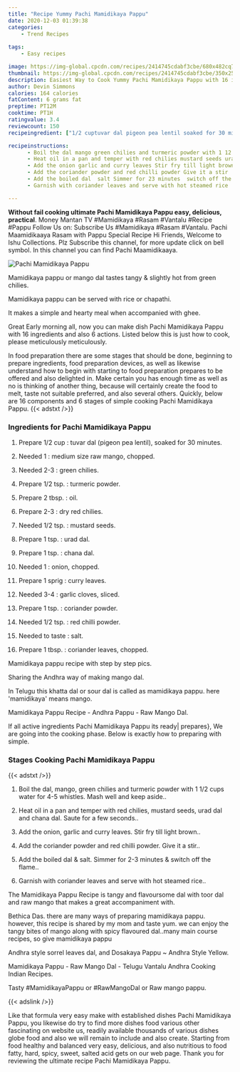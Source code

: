 ```yaml
---
title: "Recipe Yummy Pachi Mamidikaya Pappu"
date: 2020-12-03 01:39:38
categories:
    - Trend Recipes
    
tags:
    - Easy recipes

image: https://img-global.cpcdn.com/recipes/2414745cdabf3cbe/680x482cq70/pachi-mamidikaya-pappu-recipe-main-photo.jpg
thumbnail: https://img-global.cpcdn.com/recipes/2414745cdabf3cbe/350x250cq70/pachi-mamidikaya-pappu-recipe-main-photo.jpg
description: Easiest Way to Cook Yummy Pachi Mamidikaya Pappu with 16 ingredients and 6 stages of easy cooking.
author: Devin Simmons
calories: 164 calories
fatContent: 6 grams fat
preptime: PT12M
cooktime: PT1H
ratingvalue: 3.4
reviewcount: 150
recipeingredient: ["1/2 cuptuvar dal pigeon pea lentil soaked for 30 minutes", "1medium size raw mango chopped", "2-3green chilies", "1/2 tsp.turmeric powder", "2 tbsp.oil", "2-3dry red chilies", "1/2 tsp.mustard seeds", "1 tsp.urad dal", "1 tsp.chana dal", "1onion chopped", "1 sprigcurry leaves", "3-4garlic cloves sliced", "1 tsp.coriander powder", "1/2 tsp.red chilli powder", "to tastesalt", "1 tbsp.coriander leaves chopped"]

recipeinstructions: 
      - Boil the dal mango green chilies and turmeric powder with 1 12 cups water for 45 whistles Mash well and keep aside 
      - Heat oil in a pan and temper with red chilies mustard seeds urad dal and chana dal Saute for a few seconds 
      - Add the onion garlic and curry leaves Stir fry till light brown 
      - Add the coriander powder and red chilli powder Give it a stir 
      - Add the boiled dal  salt Simmer for 23 minutes  switch off the flame 
      - Garnish with coriander leaves and serve with hot steamed rice

---
```




**Without fail cooking ultimate Pachi Mamidikaya Pappu easy, delicious, practical**. Money Mantan TV #Mamidikaya #Rasam #Vantalu #Recipe #Pappu Follow Us on: Subscribe Us #Mamidikaya #Rasam #Vantalu. Pachi Maamidikaaya Rasam with Pappu Special Recipe Hi Friends, Welcome to Ishu Collections. Plz Subscribe this channel, for more update click on bell symbol. In this channel you can find Pachi Maamidikaaya.


![Pachi Mamidikaya Pappu](https://img-global.cpcdn.com/recipes/2414745cdabf3cbe/680x482cq70/pachi-mamidikaya-pappu-recipe-main-photo.jpg "Pachi Mamidikaya Pappu")



Mamidikaya pappu or mango dal tastes tangy &amp; slightly hot from green chilies.

Mamidikaya pappu can be served with rice or chapathi.

It makes a simple and hearty meal when accompanied with ghee.


Great Early morning all, now you can make dish Pachi Mamidikaya Pappu with 16 ingredients and also 6 actions. Listed below this is just how to cook, please meticulously meticulously.

In food preparation there are some stages that should be done, beginning to prepare ingredients, food preparation devices, as well as likewise understand how to begin with starting to food preparation prepares to be offered and also delighted in. Make certain you has enough time as well as no is thinking of another thing, because will certainly create the food to melt, taste not suitable preferred, and also several others. Quickly, below are 16 components and 6 stages of simple cooking Pachi Mamidikaya Pappu.
{{< adstxt />}}

### Ingredients for Pachi Mamidikaya Pappu


1. Prepare 1/2 cup : tuvar dal (pigeon pea lentil), soaked for 30 minutes.

1. Needed 1 : medium size raw mango, chopped.

1. Needed 2-3 : green chilies.

1. Prepare 1/2 tsp. : turmeric powder.

1. Prepare 2 tbsp. : oil.

1. Prepare 2-3 : dry red chilies.

1. Needed 1/2 tsp. : mustard seeds.

1. Prepare 1 tsp. : urad dal.

1. Prepare 1 tsp. : chana dal.

1. Needed 1 : onion, chopped.

1. Prepare 1 sprig : curry leaves.

1. Needed 3-4 : garlic cloves, sliced.

1. Prepare 1 tsp. : coriander powder.

1. Needed 1/2 tsp. : red chilli powder.

1. Needed to taste : salt.

1. Prepare 1 tbsp. : coriander leaves, chopped.


Mamidikaya pappu recipe with step by step pics.

Sharing the Andhra way of making mango dal.

In Telugu this khatta dal or sour dal is called as mamidikaya pappu. here &#39;mamidikaya&#39; means mango.

Mamidikaya Pappu Recipe - Andhra Pappu - Raw Mango Dal.


If all active ingredients Pachi Mamidikaya Pappu its ready| prepares}, We are going into the cooking phase. Below is exactly how to preparing with simple.

### Stages Cooking Pachi Mamidikaya Pappu

{{< adstxt />}}


1. Boil the dal, mango, green chilies and turmeric powder with 1 1/2 cups water for 4-5 whistles. Mash well and keep aside..



1. Heat oil in a pan and temper with red chilies, mustard seeds, urad dal and chana dal. Saute for a few seconds..



1. Add the onion, garlic and curry leaves. Stir fry till light brown..



1. Add the coriander powder and red chilli powder. Give it a stir..



1. Add the boiled dal &amp; salt. Simmer for 2-3 minutes &amp; switch off the flame..



1. Garnish with coriander leaves and serve with hot steamed rice..




The Mamidikaya Pappu Recipe is tangy and flavoursome dal with toor dal and raw mango that makes a great accompaniment with.

Bethica Das. there are many ways of preparing mamidikaya pappu. however, this recipe is shared by my mom and taste yum. we can enjoy the tangy bites of mango along with spicy flavoured dal..many main course recipes, so give mamidikaya pappu

Andhra style sorrel leaves dal, and Dosakaya Pappu ~ Andhra Style Yellow.

Mamidikaya Pappu - Raw Mango Dal - Telugu Vantalu Andhra Cooking Indian Recipes.

Tasty #MamidikayaPappu or #RawMangoDal or Raw mango pappu.


{{< adslink />}}

Like that formula very easy make with established dishes Pachi Mamidikaya Pappu, you likewise do try to find more dishes food various other fascinating on website us, readily available thousands of various dishes globe food and also we will remain to include and also create. Starting from food healthy and balanced very easy, delicious, and also nutritious to food fatty, hard, spicy, sweet, salted acid gets on our web page. Thank you for reviewing the ultimate recipe Pachi Mamidikaya Pappu.

